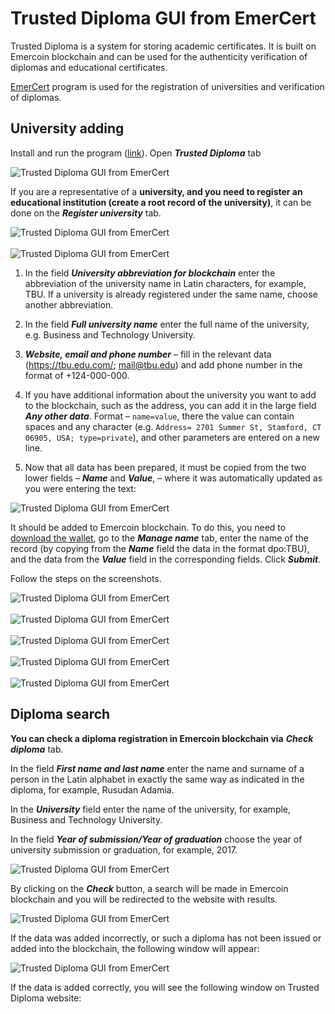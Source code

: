 # Trusted Diploma GUI from EmerCert

Trusted Diploma is a system for storing academic certificates. It is built on Emercoin blockchain and can be used for the authenticity verification of diplomas and educational certificates.

<span style="text-decoration: underline;">EmerCert</span> program is used for the registration of universities and verification of diplomas.

## University adding

Install and run the program (<a href="https://github.com/emercoin/EmerCert/releases/tag/rc4" target="_blank" rel="nofollow">link</a>). Open ___Trusted Diploma___ tab

<div class="boxOverflow">
    <img src="/images/trusted_diploma_1.jpg" alt="Trusted Diploma GUI from EmerCert">
</div>

If you are a representative of a __university, and you need to register an educational institution (create a root record of the university)__, it can be done on the ___Register university___ tab.

<div class="boxOverflow">
    <img src="/images/trusted_diploma_2.jpg" alt="Trusted Diploma GUI from EmerCert">
</div>
</br>
<div class="boxOverflow">
    <img src="/images/trusted_diploma_3.jpg" alt="Trusted Diploma GUI from EmerCert">
</div>

1.  In the field ___University abbreviation for blockchain___ enter the abbreviation of the university name in Latin characters, for example, TBU. If a university is already registered under the same name, choose another abbreviation.

2.  In the field ___Full university name___ enter the full name of the university, e.g. Business and Technology University.

3.  ___Website, email and phone number___ – fill in the relevant data (https://tbu.edu.com/; mail@tbu.edu) and add phone number in the format of +124-000-000.

4.  If you have additional information about the university you want to add to the blockchain, such as the address, you can add it in the large field ___Any other data___. 
Format – `name=value`, there the value can contain spaces and any character (e.g. `Address= 2701 Summer St, Stamford, CT 06905, USA; type=private`), and other parameters are entered on a new line.

5.  Now that all data has been prepared, it must be copied from the two lower fields  – ___Name___ and ___Value___, – where it was automatically updated as you were entering the text:

<div class="boxOverflow">
    <img src="/images/trusted_diploma_4.jpg" alt="Trusted Diploma GUI from EmerCert">
</div>

It should be added to Emercoin blockchain. To do this, you need to <a href="https://emercoin.com/en/benefits#download" target="_blank" rel="nofollow">download the wallet</a>, go to the ___Manage name___ tab, enter the name of the record (by copying from the ___Name___ field the data in the format dpo:TBU), and the data from the ___Value___ field in the corresponding fields. Click ___Submit___.

Follow the steps on the screenshots.

<div class="boxOverflow">
    <img src="/images/trusted_diploma_5.jpg" alt="Trusted Diploma GUI from EmerCert">
</div>
</br>
<div class="boxOverflow">
    <img src="/images/trusted_diploma_6.jpg" alt="Trusted Diploma GUI from EmerCert">
</div>
</br>
<div class="boxOverflow">
    <img src="/images/trusted_diploma_7.jpg" alt="Trusted Diploma GUI from EmerCert">
</div>
</br>
<div class="boxOverflow">
    <img src="/images/trusted_diploma_8.jpg" alt="Trusted Diploma GUI from EmerCert">
</div>
</br>
<div class="boxOverflow">
    <img src="/images/trusted_diploma_9.jpg" alt="Trusted Diploma GUI from EmerCert">
</div>


## Diploma search

__You can check a diploma registration in Emercoin blockchain via__ ___Check diploma___ tab.

In the field ___First name and last name___ enter the name and surname of a person in the Latin alphabet in exactly the same way as indicated in the diploma, for example, Rusudan Adamia.

In the ___University___ field enter the name of the university, for example, Business and Technology University.

In the field ___Year of submission/Year of graduation___ choose the year of university submission or graduation, for example, 2017.

<div class="boxOverflow">
    <img src="/images/trusted_diploma_10.jpg" alt="Trusted Diploma GUI from EmerCert">
</div>

By clicking on the ___Check___ button, a search will be made in Emercoin blockchain and you will be redirected to the website with results.

<div class="boxOverflow">
    <img src="/images/trusted_diploma_11.png" alt="Trusted Diploma GUI from EmerCert">
</div>

If the data was added incorrectly, or such a diploma has not been issued or added into the blockchain, the following window will appear:

<div class="boxOverflow">
    <img src="/images/trusted_diploma_12.png" alt="Trusted Diploma GUI from EmerCert">
</div>

If the data is added correctly, you will see the following window on Trusted Diploma website:
